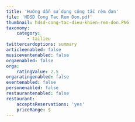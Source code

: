 ```yaml
---
title: 'Hướng dẫn sử dụng công tắc rèm đơn'
file: 'HDSD Cong Tac Rem Don.pdf'
thumbnail: hdsd-cong-tac-dieu-khien-rem-don.PNG
taxonomy:
    category:
        - tailieu
twittercardoptions: summary
articleenabled: false
musiceventenabled: false
orgaenabled: false
orga:
    ratingValue: 2.5
orgaratingenabled: false
eventenabled: false
personenabled: false
restaurantenabled: false
restaurant:
    acceptsReservations: 'yes'
    priceRange: $
---
```


